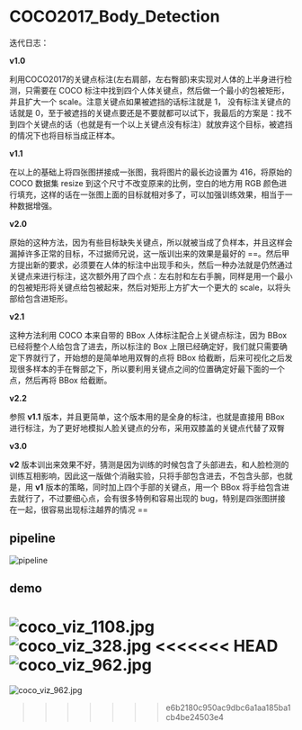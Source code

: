 # COCO2017_Body_Detection

迭代日志：

**v1.0** 

利用COCO2017的关键点标注(左右肩部，左右臀部)来实现对人体的上半身进行检测，只需要在 COCO 标注中找到四个人体关键点，然后做一个最小的包被矩形，并且扩大一个 scale。注意关键点如果被遮挡的话标注就是 1， 没有标注关键点的话就是 0，至于被遮挡的关键点要还是不要就都可以试下，我最后的方案是：找不到四个关键点的话（也就是有一个以上关键点没有标注）就放弃这个目标，被遮挡的情况下也将目标当成正样本。



**v1.1**

在以上的基础上将四张图拼接成一张图，我将图片的最长边设置为 416，将原始的 COCO 数据集 resize 到这个尺寸不改变原来的比例，空白的地方用 RGB 颜色进行填充，这样的话在一张图上面的目标就相对多了，可以加强训练效果，相当于一种数据增强。



**v2.0**

原始的这种方法，因为有些目标缺失关键点，所以就被当成了负样本，并且这样会漏掉许多正常的目标，不过据师兄说，这一版训出来的效果是最好的 ==。然后甲方提出新的要求，必须要在人体的标注中出现手和头，然后一种办法就是仍然通过关键点来进行标注，这次额外用了四个点：左右肘和左右手腕，同样是用一个最小的包被矩形将关键点给包被起来，然后对矩形上方扩大一个更大的 scale，以将头部给包含进矩形。



**v2.1**

这种方法利用 COCO 本来自带的 BBox 人体标注配合上关键点标注，因为 BBox 已经将整个人给包含了进去，所以标注的 Box 上限已经确定好，我们就只需要确定下界就行了，开始想的是简单地用双臀的点将 BBox 给截断，后来可视化之后发现很多样本的手在臀部之下，所以要利用关键点之间的位置确定好最下面的一个点，然后再将 BBox 给截断。



**v2.2**

参照 **v1.1** 版本，并且更简单，这个版本用的是全身的标注，也就是直接用 BBox 进行标注，为了更好地模拟人脸关键点的分布，采用双膝盖的关键点代替了双臀



**v3.0**

**v2** 版本训出来效果不好，猜测是因为训练的时候包含了头部进去，和人脸检测的训练互相影响，因此这一版做个消融实验，只将手部包含进去，不包含头部，也就是，用 **v1** 版本的策略，同时加上四个手部的关键点，用一个 BBox 将手给包含进去就行了，不过要细心点，会有很多特例和容易出现的 bug，特别是四张图拼接在一起，很容易出现标注越界的情况 ==



## pipeline

![pipeline](https://i.loli.net/2020/08/05/zr2eC5IuKhbWOXa.png)

## demo

![coco_viz_1108.jpg](https://i.loli.net/2020/08/05/umLH71hYyQXUcGB.jpg)
![coco_viz_328.jpg](https://i.loli.net/2020/08/05/YdUSXqNoPiRcyGC.jpg)
<<<<<<< HEAD
![coco_viz_962.jpg](https://i.loli.net/2020/08/05/iwC4xjJ2qIdRgns.jpg)
=======
![coco_viz_962.jpg](https://i.loli.net/2020/08/05/iwC4xjJ2qIdRgns.jpg)
>>>>>>> e6b2180c950ac9dbc6a1aa185ba1cb4be24503e4
